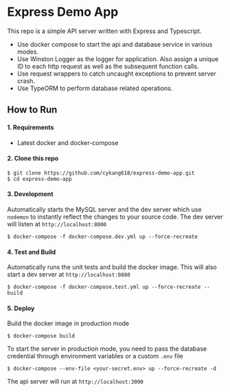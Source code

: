 # Express Demo App

This repo is a simple API server written with Express and Typescript.

* Use docker compose to start the api and database service in various modes.
* Use Winston Logger as the logger for application. Also assign a unique ID to
  each http request as well as the subsequent function calls.
* Use request wrappers to catch uncaught exceptions to prevent server crash.
* Use TypeORM to perform database related operations.

## How to Run

#### 1. Requirements
* Latest docker and docker-compose

#### 2. Clone this repo
```
$ git clone https://github.com/cykang618/express-demo-app.git 
$ cd express-demo-app
```

#### 3. Development
Automatically starts the MySQL server and the dev server which use `nodemon`
to instantly reflect the changes to your source code. The dev server will
listen at `http://localhost:8000`
```
$ docker-compose -f docker-compose.dev.yml up --force-recreate
```

#### 4. Test and Build
Automatically runs the unit tests and build the docker image. This will also
start a dev server at `http://localhost:8080`
```
$ docker-compose -f docker-compose.test.yml up --force-recreate --build
```

#### 5. Deploy
Build the docker image in production mode
```
$ docker-compose build
```

To start the server in production mode, you need to pass the database credential
through environment variables or a custom `.env` file
```
$ docker-compose --env-file <your-secret.env> up --force-recreate -d
```
The api server will run at `http://localhost:3000`
